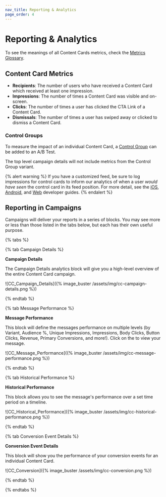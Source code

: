 ```yaml
---
nav_title: Reporting & Analytics
page_order: 4
---
```


# Reporting & Analytics

To see the meanings of all Content Cards metrics, check the [Metrics Glossary][1].

## Content Card Metrics

- **Recipients**: The number of users who have received a Content Card which received at least one impression.
- **Impressions**: The number of times a Content Card was visible and on-screen.
- **Clicks**: The number of times a user has clicked the CTA Link of a Content Card.
- **Dismissals**: The number of times a user has swiped away or clicked to dismiss a Content Card.

### Control Groups

To measure the impact of an individual Content Card, a [Control Group][2] can be added to an A/B Test.

The top level campaign details will not include metrics from the Control Group variant.

{% alert warning %}
If you have a customized feed, be sure to log impressions for control cards to inform our analytics of when a user _would have seen_ the control card in its feed position. For more detail, see the [iOS](/docs/developer_guide/platform_integration_guides/ios/content_cards/data_model/#card-methods), [Android](/docs/developer_guide/platform_integration_guides/android/content_cards/customization/#fully-custom-content-card-display-for-android), and [Web](/docs/developer_guide/platform_integration_guides/web/content_cards/integration/#control-group) developer guides.
{% endalert %}

## Reporting in Campaigns

Campaigns will deliver your reports in a series of blocks. You may see more or less than those listed in the tabs below, but each has their own useful purpose.

{% tabs %}

{% tab Campaign Details %}

**Campaign Details**

The Campaign Details analytics block will give you a high-level overview of the entire Content Card campaign.

![CC_Campaign_Details]({% image_buster /assets/img/cc-campaign-details.png %})

{% endtab %}

{% tab Message Performance %}

**Message Performance**

This block will define the messages performance on multiple levels (by Variant, Audience %, Unique Impressions, Impressions, Body Clicks, Button Clicks, Revenue, Primary Conversions, and more!). Click on the <i class="fa fa-eye preview-icon"></i> to view your message.

![CC_Message_Performance]({% image_buster /assets/img/cc-message-performance.png %})

{% endtab %}

{% tab Historical Performance %}

**Historical Performance**

This block allows you to see the message's performance over a set time period on a timeline.

![CC_Historical_Performance]({% image_buster /assets/img/cc-historical-performance.png %})

{% endtab %}

{% tab Conversion Event Details %}

**Conversion Event Details**

This block will show you the performance of your conversion events for an individual Content Card.

![CC_Conversion]({% image_buster /assets/img/cc-conversion.png %})

{% endtab %}

{% endtabs %}

[1]: {{site.baseurl}}/user_guide/data_and_analytics/report_metrics/
[2]: {{site.baseurl}}/user_guide/intelligence/multivariate_testing/#step-4-choose-a-segment-and-distribute-your-users-across-variants
